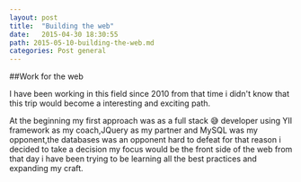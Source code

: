 ```yaml
---
layout: post
title:  "Building the web"
date:   2015-04-30 18:30:55
path: 2015-05-10-building-the-web.md
categories: Post general
---
```

##Work for the web


I have been working in this field since  2010 from that time i didn't know that this trip would become a interesting and exciting path.

At the beginning my first approach was as a full stack 😅 developer using YII framework as my coach,JQuery as my partner and MySQL was my opponent,the databases was an opponent hard to defeat  for that reason i decided to take a decision my focus would be the front side of the web from that day i have been trying to be learning all the best practices and expanding my craft.
